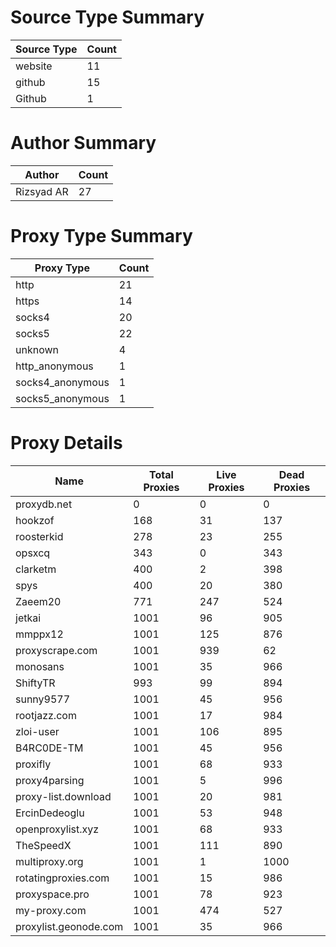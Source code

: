 # Source Type Summary

| Source Type | Count |
|-------------|-------|
| website | 11 |
| github | 15 |
| Github | 1 |


# Author Summary

| Author | Count |
|--------|-------|
| Rizsyad AR | 27 |


# Proxy Type Summary

| Proxy Type | Count |
|------------|-------|
| http | 21 |
| https | 14 |
| socks4 | 20 |
| socks5 | 22 |
| unknown | 4 |
| http_anonymous | 1 |
| socks4_anonymous | 1 |
| socks5_anonymous | 1 |


# Proxy Details

| Name | Total Proxies | Live Proxies | Dead Proxies |
|------|---------------|--------------|---------------|
| proxydb.net | 0 | 0 | 0 |
| hookzof | 168 | 31 | 137 |
| roosterkid | 278 | 23 | 255 |
| opsxcq | 343 | 0 | 343 |
| clarketm | 400 | 2 | 398 |
| spys | 400 | 20 | 380 |
| Zaeem20 | 771 | 247 | 524 |
| jetkai | 1001 | 96 | 905 |
| mmppx12 | 1001 | 125 | 876 |
| proxyscrape.com | 1001 | 939 | 62 |
| monosans | 1001 | 35 | 966 |
| ShiftyTR | 993 | 99 | 894 |
| sunny9577 | 1001 | 45 | 956 |
| rootjazz.com | 1001 | 17 | 984 |
| zloi-user | 1001 | 106 | 895 |
| B4RC0DE-TM | 1001 | 45 | 956 |
| proxifly | 1001 | 68 | 933 |
| proxy4parsing | 1001 | 5 | 996 |
| proxy-list.download | 1001 | 20 | 981 |
| ErcinDedeoglu | 1001 | 53 | 948 |
| openproxylist.xyz | 1001 | 68 | 933 |
| TheSpeedX | 1001 | 111 | 890 |
| multiproxy.org | 1001 | 1 | 1000 |
| rotatingproxies.com | 1001 | 15 | 986 |
| proxyspace.pro | 1001 | 78 | 923 |
| my-proxy.com | 1001 | 474 | 527 |
| proxylist.geonode.com | 1001 | 35 | 966 |
